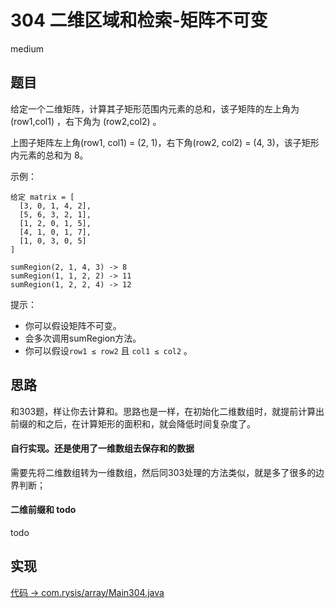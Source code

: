 # 304 二维区域和检索-矩阵不可变

medium

## 题目

给定一个二维矩阵，计算其子矩形范围内元素的总和，该子矩阵的左上角为 (row1,col1) ，右下角为 (row2,col2) 。

上图子矩阵左上角(row1, col1) = (2, 1)，右下角(row2, col2) = (4, 3)，该子矩形内元素的总和为 8。



示例：
```
给定 matrix = [
  [3, 0, 1, 4, 2],
  [5, 6, 3, 2, 1],
  [1, 2, 0, 1, 5],
  [4, 1, 0, 1, 7],
  [1, 0, 3, 0, 5]
]

sumRegion(2, 1, 4, 3) -> 8
sumRegion(1, 1, 2, 2) -> 11
sumRegion(1, 2, 2, 4) -> 12
```

提示：

- 你可以假设矩阵不可变。
- 会多次调用sumRegion方法。
- 你可以假设`row1 ≤ row2` 且 `col1 ≤ col2` 。

## 思路

和303题，样让你去计算和。思路也是一样，在初始化二维数组时，就提前计算出前缀的和之后，在计算矩形的面积和，就会降低时间复杂度了。

#### 自行实现。还是使用了一维数组去保存和的数据

需要先将二维数组转为一维数组，然后同303处理的方法类似，就是多了很多的边界判断；

#### 二维前缀和 todo

todo

## 实现

[代码 -> com.rysis/array/Main304.java](../../src/com/rysis/array/Main304.java)
